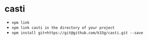 # casti

- `npm link`
- `npm link casti in the directory of your project`
- `npm install git+https://git@github.com/k33g/casti.git --save`